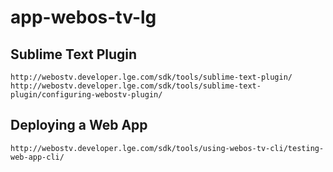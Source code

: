 # app-webos-tv-lg

## Sublime Text Plugin
	http://webostv.developer.lge.com/sdk/tools/sublime-text-plugin/
	http://webostv.developer.lge.com/sdk/tools/sublime-text-plugin/configuring-webostv-plugin/

## Deploying a Web App
	http://webostv.developer.lge.com/sdk/tools/using-webos-tv-cli/testing-web-app-cli/